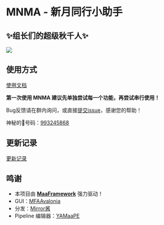 # MNMA - 新月同行小助手
## ✨组长们的超级秋千人✨  

![](https://s21.ax1x.com/2025/04/15/pEf0CDA.png)

## 使用方式

[使用文档](https://docs.codax.site/mnma/guide/users/start.html)

**第一次使用 MNMA 建议先单独尝试每一个功能，再尝试串行使用！**

Bug反馈请在群内询问，或直接[提交issue](https://github.com/kqcoxn/MaaNewMoonAccompanying/issues?q=is%3Aissue)，感谢您的帮助！

神秘的🐧号码：[993245868](http://qm.qq.com/cgi-bin/qm/qr?_wv=1027&k=VMC132QhbMDLi5U62MlDRvtCMj9WOXRr&authKey=yJNKO4sQ%2BBFHpBCLSSEvVOAyz%2FPjknNSl70W3ugg2%2BpELnKmEiHamj1emJMWcLwQ&noverify=0&group_code=993245868)

## 更新记录

[更新记录](https://github.com/kqcoxn/MaaNewMoonAccompanying/blob/main/docs/zh_cn/%E6%9B%B4%E6%96%B0%E8%AE%B0%E5%BD%95.md)

## 鸣谢

- 本项目由 **[MaaFramework](https://github.com/MaaXYZ/MaaFramework)** 强力驱动！
- GUI：[MFAAvalonia](https://github.com/SweetSmellFox/MFAAvalonia/tree/master)
- 分发：[Mirror酱](https://mirrorchyan.com/zh/get-start&source=mnma-mfaa-anno)
- Pipeline 编辑器：[YAMaaPE](https://github.com/kqcoxn/YAMaaPE)

